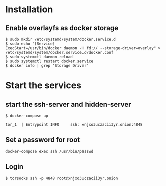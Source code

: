 # Installation

## Enable overlayfs as docker storage 
```
$ sudo mkdir /etc/systemd/system/docker.service.d
$ sudo echo "[Service]
ExecStart=/usr/bin/docker daemon -H fd:// --storage-driver=overlay" > /etc/systemd/system/docker.service.d/docker.conf
$ sudo systemctl daemon-reload
$ sudo systemctl restart docker.service
$ docker info | grep 'Storage Driver'
```
# Start the services

## start the ssh-server and hidden-server
```
$ docker-compose up
```

`tor_1  | Entrypoint INFO     ssh: xnjxo3uczacii3yr.onion:4848`

## Set a password for root
```
docker-compose exec ssh /usr/bin/passwd
```

## Login
```
$ torsocks ssh -p 4848 root@xnjxo3uczacii3yr.onion
```
